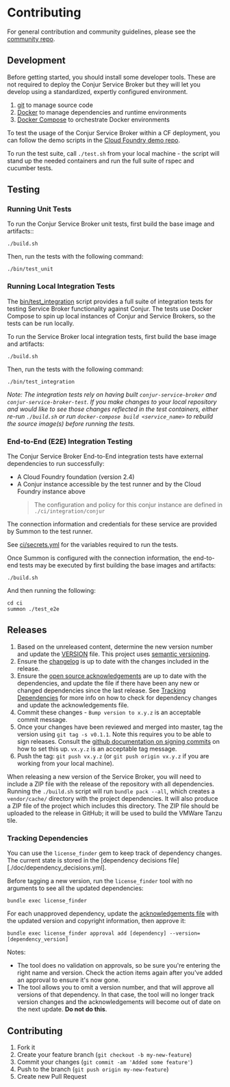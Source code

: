 # Contributing

For general contribution and community guidelines, please see the [community repo](https://github.com/cyberark/community).

## Development

Before getting started, you should install some developer tools. These are not required to deploy the Conjur Service Broker but they will let you develop using a standardized,
expertly configured environment.

1. [git][get-git] to manage source code
2. [Docker][get-docker] to manage dependencies and runtime environments
3. [Docker Compose][get-docker-compose] to orchestrate Docker environments

[get-docker]: https://docs.docker.com/engine/installation
[get-git]: https://git-scm.com/downloads
[get-docker-compose]: https://docs.docker.com/compose/install

To test the usage of the Conjur Service Broker within a CF deployment, you can
follow the demo scripts in the [Cloud Foundry demo repo](https://github.com/conjurinc/cloudfoundry-conjur-demo).

To run the test suite, call `./test.sh` from your local machine - the script will stand up the needed containers and run the full suite of rspec and cucumber tests.

## Testing

### Running Unit Tests

To run the Conjur Service Broker unit tests, first build the base image
and artifacts::

```sh-session
./build.sh
```

Then, run the tests with the following command:
```sh-session
./bin/test_unit
```

### Running Local Integration Tests

The [bin/test_integration](./bin/test_integration) script provides a full suite of integration tests
for testing Service Broker functionality against Conjur. The tests use Docker
Compose to spin up local instances of Conjur and Service Brokers, so the
tests can be run locally.

To run the Service Broker local integration tests, first build the base image
and artifacts:

```sh-session
./build.sh
```

Then, run the tests with the following command:

```sh-session
./bin/test_integration
```

_Note: The integration tests rely on having built `conjur-service-broker`
and `conjur-service-broker-test`. If you make changes to your local repository
and would like to see those changes reflected in the test containers, either
re-run `./build.sh` or run `docker-compose build <service_name>` to rebuild
the source image(s) before running the tests._

### End-to-End (E2E) Integration Testing

The Conjur Service Broker End-to-End integration tests have external dependencies to run successfully:

* A Cloud Foundry foundation (version 2.4)
* A Conjur instance accessible by the test runner and by the Cloud Foundry instance above
    > The configuration and policy for this conjur instance are defined in `./ci/integration/conjur`

The connection information and credentials for these service are provided by Summon to the test runner.

See [ci/secrets.yml](./ci/secrets.yml) for the variables required to run the tests.

Once Summon is configured with the connection information, the end-to-end
tests may be executed by first building the base images and artifacts:

```sh-session
./build.sh
```

And then running the following:

```sh-session
cd ci
summon ./test_e2e
```

## Releases

1. Based on the unreleased content, determine the new version number and update
   the [VERSION](VERSION) file. This project uses [semantic versioning](https://semver.org/).
1. Ensure the [changelog](CHANGELOG.md) is up to date with the changes included in the release.
1. Ensure the [open source acknowledgements](NOTICES.txt) are up to date with the dependencies,
   and update the file if there have been any new or changed dependencies since the last release.
   See [Tracking Dependencies](#tracking-dependencies) for more info on how to check for dependency
   changes and update the acknowledgements file.
1. Commit these changes - `Bump version to x.y.z` is an acceptable commit message.
1. Once your changes have been reviewed and merged into master, tag the version
   using `git tag -s v0.1.1`. Note this requires you to be  able to sign releases.
   Consult the [github documentation on signing commits](https://help.github.com/articles/signing-commits-with-gpg/)
   on how to set this up. `vx.y.z` is an acceptable tag message.
1. Push the tag: `git push vx.y.z` (or `git push origin vx.y.z` if you are working
   from your local machine).

When releasing a new version of the Service Broker, you will need to include a
ZIP file with the release of the repository with all dependencies. Running the
`./build.sh` script will run `bundle pack --all`, which creates a
`vendor/cache/` directory with the project dependencies. It will also produce a ZIP
file of the project which includes this directory. The ZIP file should be uploaded
to the release in GitHub; it will be used to build the VMWare Tanzu tile.

### Tracking Dependencies

You can use the `license_finder` gem to keep track of dependency changes. The current
state is stored in the [dependency decisions file][./doc/dependency_decisions.yml].

Before tagging a new version, run the `license_finder` tool with no arguments to
see all the updated dependencies:
```
bundle exec license_finder
```

For each unapproved dependency, update the [acknowledgements file](./NOTICES.txt)
with the updated version and copyright information, then approve it:
```
bundle exec license_finder approval add [dependency] --version=[dependency_version]
```

Notes:
* The tool does no validation on approvals, so be sure you're entering the right
  name and version. Check the action items again after you've added an approval
  to ensure it's now gone.
* The tool allows you to omit a version number, and that will approve all versions
  of that dependency. In that case, the tool will no longer track version changes
  and the acknowledgements will become out of date on the next update. **Do not do this**.

## Contributing

1. Fork it
2. Create your feature branch (`git checkout -b my-new-feature`)
3. Commit your changes (`git commit -am 'Added some feature'`)
4. Push to the branch (`git push origin my-new-feature`)
5. Create new Pull Request
